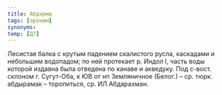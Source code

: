 ```yaml
---
title: Абдарма
tags: [ороним]
synonyms:
temp: [Д7]
---
```


Лесистая балка с крутым падением скалистого русла, каскадами и небольшим
водопадом; по ней протекает р. Индол I, часть воды которой издавна была отведена
по канаве и акведуку. Под с-вост. склоном г. Сугут-Оба, к ЮВ от нп Земляничное
(Белог.) – ср. тюрк. абдырамак – торопиться, ср. ИЛ Абдарахман.
